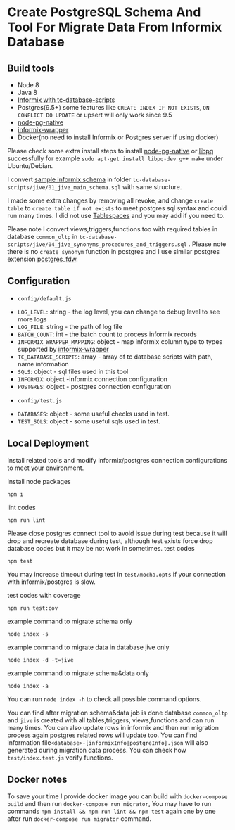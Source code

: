 # Create PostgreSQL Schema And Tool For Migrate Data From Informix Database

## Build tools
- Node 8
- Java 8
- [Informix with tc-database-scripts](https://github.com/topcoder-platform/tc-database-scripts)
- Postgres(9.5+) some features like `CREATE INDEX IF NOT EXISTS`, `ON CONFLICT DO UPDATE` or upsert will only work since 9.5
- [node-pg-native](https://github.com/brianc/node-pg-native)
- [informix-wrapper](https://github.com/appirio-tech/informix-wrapper.git)
- Docker(no need to install Informix or Postgres server if using docker)

Please check some extra install steps to install [node-pg-native](https://github.com/brianc/node-pg-native) or [libpq](https://github.com/brianc/node-libpq)  successfully for example `sudo apt-get install libpq-dev g++ make` under Ubuntu/Debian.

I convert [sample informix schema](https://github.com/topcoder-platform/tc-database-scripts/blob/dev/jive/01_jive_main_schema.sql) in folder `tc-database-scripts/jive/01_jive_main_schema.sql` with same structure.

I made some extra changes by removing all revoke, and change `create table` to `create table if not exists` to meet postgres sql syntax and could run many times.
I did not use [Tablespaces](https://www.postgresql.org/docs/9.6/manage-ag-tablespaces.html) and you may add if you need to.

Please note I convert views,triggers,functions too with required tables in database `common_oltp` in `tc-database-scripts/jive/04_jive_synonyms_procedures_and_triggers.sql` .
Please note there is no `create synonym` function in postgres and I use similar postgres extension [postgres_fdw](https://www.postgresql.org/docs/current/postgres-fdw.html).

## Configuration

- `config/default.js`
 * `LOG_LEVEL`: string - the log level, you can change to debug level to see more logs
 * `LOG_FILE`: string - the path of log file
 * `BATCH_COUNT`: int - the batch count to process informix records
 * `INFORMIX_WRAPPER_MAPPING`: object - map informix column type to types supported by [informix-wrapper](https://github.com/appirio-tech/informix-wrapper.git)
 * `TC_DATABASE_SCRIPTS`: array - array of tc database scripts with path, name information
 * `SQLS`: object - sql files used in this tool
 * `INFORMIX`: object -informix connection configuration
 * `POSTGRES`: object - postgres connection configuration

- `config/test.js`
 * `DATABASES`: object - some useful checks used in test.
 * `TEST_SQLS`: object - some useful sqls used in test.

## Local Deployment
Install related tools and modify informix/postgres connection configurations to meet your environment.

Install node packages
```
npm i
```

lint codes
```
npm run lint
```

Please close postgres connect tool to avoid issue during test because it will drop and recreate database during test, although test exists force drop database codes but it may be not work in sometimes.
test codes
```
npm test
```
You may increase timeout during test in `test/mocha.opts` if your connection with informix/postgres is slow.

test codes with coverage
```
npm run test:cov
```

example command to migrate schema only
```
node index -s
```
example command to migrate data in database jive only
```
node index -d -t=jive
```
example command to migrate schema&data only
```
node index -a
```

You can run `node index -h` to check all possible command options.

You can find after migration schema&data job is done database `common_oltp` and `jive` is created with all tables,triggers, views,functions and can run many times.
You can also update rows in informix and then run migration process again postgres related rows will update too.
You can find information file`<database>-[informixInfo|postgreInfo].json` will also generated during migration data process.
You can check how `test/index.test.js` verify functions.

## Docker notes
To save your time I provide docker image you can build with `docker-compose build` and then run `docker-compose run migrator`,
You may have to run commands `npm install && npm run lint && npm test` again one by one after run `docker-compose run migrator` command.


